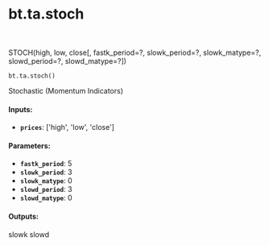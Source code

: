 <div itemscope itemtype="http://developers.google.com/ReferenceObject">
<meta itemprop="name" content="bt.ta.stoch" />
<meta itemprop="path" content="Stable" />
</div>

# bt.ta.stoch

<!-- Insert buttons and diff -->

<table class="tfo-notebook-buttons tfo-api nocontent" align="left">

</table>



STOCH(high, low, close[, fastk_period=?, slowk_period=?, slowk_matype=?, slowd_period=?, slowd_matype=?])

<pre class="devsite-click-to-copy prettyprint lang-py tfo-signature-link">
<code>bt.ta.stoch()
</code></pre>



<!-- Placeholder for "Used in" -->

Stochastic (Momentum Indicators)

#### Inputs:


* <b>`prices`</b>: ['high', 'low', 'close']


#### Parameters:


* <b>`fastk_period`</b>: 5
* <b>`slowk_period`</b>: 3
* <b>`slowk_matype`</b>: 0
* <b>`slowd_period`</b>: 3
* <b>`slowd_matype`</b>: 0


#### Outputs:

slowk
slowd
